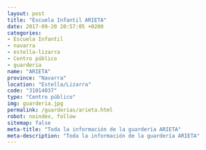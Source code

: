 ```yaml
---
layout: post
title: "Escuela Infantil ARIETA"
date: 2017-09-20 20:57:05 +0200
categories:
- Escuela Infantil
- navarra
- estella-lizarra
- Centro público
- guarderia
name: "ARIETA"
province: "Navarra"
location: "Estella/Lizarra"
code: "31014037"
type: "Centro público"
img: guarderia.jpg
permalink: /guarderias/arieta.html
robot: noindex, follow
sitemap: false
meta-title: "Toda la información de la guardería ARIETA"
meta-description: "Toda la información de la guardería ARIETA"
---
```

